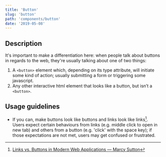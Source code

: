 ```yaml
---
title: 'Button'
slug: 'button'
path: 'components/button'
date: '2019-05-08'
---
```


## Description

It's important to make a differentiation here: when people talk about buttons in regards to the web, they're usually talking about one of two things:

1. A `<button>` element which, depending on its type attribute, will initiate some kind of action; usually submitting a form or triggering some javascript.
2. Any other interactive html element that looks like a button, but isn’t a `<button>`.

## Usage guidelines

- If you can, make buttons look like buttons and links look like links[^1]. Users expect certain behaviours from links (e.g. middle click to open in new tab) and others from a button (e.g. 'click' with the space key); if those expectations are not met, users may get confused or frustrated.

[^1]: [Links vs. Buttons in Modern Web Applications — Marcy Sutton](https://marcysutton.com/links-vs-buttons-in-modern-web-applications)
